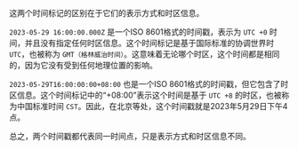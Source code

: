 这两个时间标记的区别在于它们的表示方式和时区信息。

`2023-05-29 16:00:00.000Z` 是一个ISO 8601格式的时间戳，表示为 `UTC +0` 时间，并且没有指定任何时区信息。这个时间标记是基于国际标准的协调世界时 `UTC`，也被称为 `GMT（格林威治时间）`。这意味着无论哪个时区，这个时间都是相同的，因为它没有受到任何地理位置的影响。

`2023-05-29T16:00:00:00+08:00` 也是一个ISO 8601格式的时间戳，但它包含了时区信息。这个时间标记中的“+08:00”表示这个时间是基于 `UTC +8` 的时区，也被称为中国标准时间 `CST`。因此，在北京等处，这个时间戳就是2023年5月29日下午4点。

总之，两个时间戳都代表同一时间点，只是表示方式和时区信息不同。
